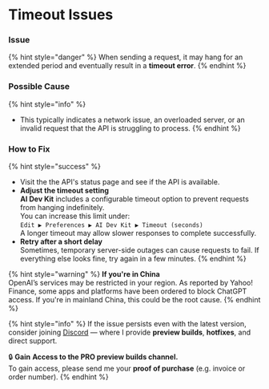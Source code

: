 # Timeout Issues

### **Issue**

{% hint style="danger" %}
When sending a request, it may hang for an extended period and eventually result in a **timeout error**.
{% endhint %}

### **Possible Cause**

{% hint style="info" %}
* This typically indicates a network issue, an overloaded server, or an invalid request that the API is struggling to process.
{% endhint %}

### **How to Fix**

{% hint style="success" %}
* Visit the the API's status page and see if the API is available.
* **Adjust the timeout setting**\
  **AI Dev Kit** includes a configurable timeout option to prevent requests from hanging indefinitely.\
  You can increase this limit under:\
  `Edit ▶ Preferences ▶ AI Dev Kit ▶ Timeout (seconds)`\
  A longer timeout may allow slower responses to complete successfully.
* **Retry after a short delay**\
  Sometimes, temporary server-side outages can cause requests to fail. If everything else looks fine, try again in a few minutes.
{% endhint %}

{% hint style="warning" %}
**If you're in China**\
OpenAI’s services may be restricted in your region. As reported by Yahoo! Finance, some apps and platforms have been ordered to block ChatGPT access. If you're in mainland China, this could be the root cause.
{% endhint %}

{% hint style="info" %}
If the issue persists even with the latest version, consider joining [Discord](https://discord.gg/hgajxPpJYf) — where I provide **preview builds**, **hotfixes**, and direct support.&#x20;

🔒 **Gain** **Access to the PRO preview builds channel.**\
To gain access, please send me your **proof of purchase** (e.g. invoice or order number).
{% endhint %}

